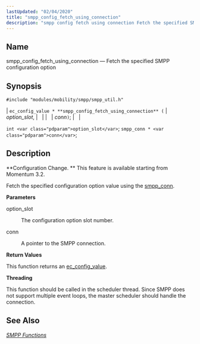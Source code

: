 ```yaml
---
lastUpdated: "02/04/2020"
title: "smpp_config_fetch_using_connection"
description: "smpp config fetch using connection Fetch the specified SMPP configuration option ec config value smpp config fetch using connection option slot conn int option slot smpp conn conn Configuration Change This feature is available starting from Momentum 3 2 Fetch the specified configuration option value using the smpp conn option..."
---
```


<a name="apis.smpp_config_fetch_using_connection"></a> 
## Name

smpp_config_fetch_using_connection — Fetch the specified SMPP configuration option

## Synopsis

`#include "modules/mobility/smpp/smpp_util.h"`

| `ec_config_value * **smpp_config_fetch_using_connection** (` | <var class="pdparam">option_slot</var>, |   |
|   | <var class="pdparam">conn</var>`)`; |   |

`int <var class="pdparam">option_slot</var>`;
`smpp_conn * <var class="pdparam">conn</var>`;<a name="idp61203152"></a> 
## Description

**Configuration Change. ** This feature is available starting from Momentum 3.2.

Fetch the specified configuration option value using the [smpp_conn](/momentum/3/3-api/structs-smpp-conn).

**<a name="idp61206768"></a> Parameters**

<dl class="variablelist">

<dt>option_slot</dt>

<dd>

The configuration option slot number.

</dd>

<dt>conn</dt>

<dd>

A pointer to the SMPP connection.

</dd>

</dl>

**<a name="idp61211376"></a> Return Values**

This function returns an [ec_config_value](/momentum/3/3-api/structs-ec-config-value).

**<a name="idp61213008"></a> Threading**

This function should be called in the scheduler thread. Since SMPP does not support multiple event loops, the master scheduler should handle the connection.

<a name="idp61214224"></a> 
## See Also

[*SMPP Functions*](/momentum/3/3-api/smpp)